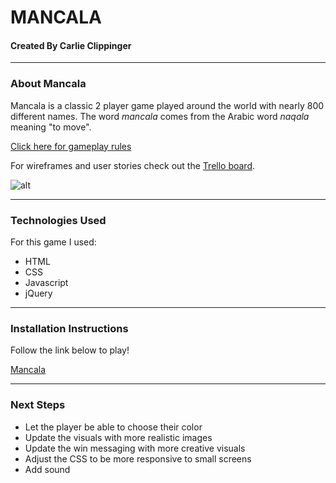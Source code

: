 # MANCALA
#### Created By Carlie Clippinger
--------
### About Mancala
Mancala is a classic 2 player game played around the world with nearly 800 different names. The word *mancala* comes from the Arabic word *naqala* meaning "to move". 

[Click here for gameplay rules](http://boardgames.about.com/cs/mancala/ht/play_mancala.htm)

For wireframes and user stories check out the [Trello board](https://trello.com/b/8ZNSL9QN/mancala).

![alt](http://i.imgur.com/QAl8Yzh.png)

--------
### Technologies Used
For this game I used:
* HTML
* CSS
* Javascript
* jQuery

--------
### Installation Instructions
Follow the link below to play!

[Mancala](https://carliesachiko.github.io/Mancala/)

--------
### Next Steps
* Let the player be able to choose their color
* Update the visuals with more realistic images
* Update the win messaging with more creative visuals
* Adjust the CSS to be more responsive to small screens
* Add sound
